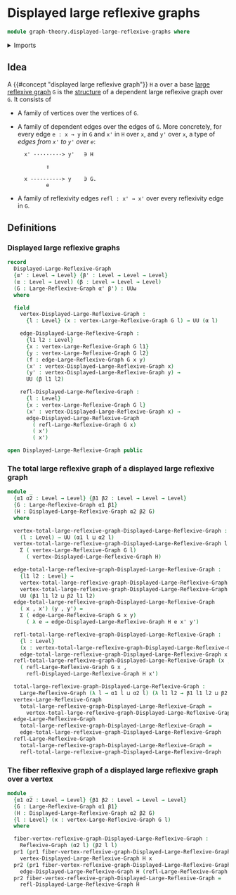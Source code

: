 # Displayed large reflexive graphs

```agda
module graph-theory.displayed-large-reflexive-graphs where
```

<details><summary>Imports</summary>

```agda
open import foundation.dependent-pair-types
open import foundation.universe-levels

open import graph-theory.large-reflexive-graphs
open import graph-theory.reflexive-graphs
```

</details>

## Idea

A {{#concept "displayed large reflexive graph"}} `H` a over a base
[large reflexive graph](graph-theory.large-reflexive-graphs.md) `G` is the
[structure](foundation.structure.md) of a dependent large reflexive graph over
`G`. It consists of

- A family of vertices over the vertices of `G`.
- A family of dependent edges over the edges of `G`. More concretely, for every
  edge `e : x → y` in `G` and `x'` in `H` over `x`, and `y'` over `x`, a type of
  _edges from `x'` to `y'` over `e`_:

  ```text
    x' ·········> y'   ∋ H

           ↧

    x ----------> y    ∋ G.
           e
  ```

- A family of reflexivity edges `refl : x' → x'` over every reflexivity edge in
  `G`.

## Definitions

### Displayed large reflexive graphs

```agda
record
  Displayed-Large-Reflexive-Graph
  {α' : Level → Level} {β' : Level → Level → Level}
  (α : Level → Level) (β : Level → Level → Level)
  (G : Large-Reflexive-Graph α' β') : UUω
  where

  field
    vertex-Displayed-Large-Reflexive-Graph :
      {l : Level} (x : vertex-Large-Reflexive-Graph G l) → UU (α l)

    edge-Displayed-Large-Reflexive-Graph :
      {l1 l2 : Level}
      {x : vertex-Large-Reflexive-Graph G l1}
      {y : vertex-Large-Reflexive-Graph G l2}
      (f : edge-Large-Reflexive-Graph G x y)
      (x' : vertex-Displayed-Large-Reflexive-Graph x)
      (y' : vertex-Displayed-Large-Reflexive-Graph y) →
      UU (β l1 l2)

    refl-Displayed-Large-Reflexive-Graph :
      {l : Level}
      {x : vertex-Large-Reflexive-Graph G l}
      (x' : vertex-Displayed-Large-Reflexive-Graph x) →
      edge-Displayed-Large-Reflexive-Graph
        ( refl-Large-Reflexive-Graph G x)
        ( x')
        ( x')

open Displayed-Large-Reflexive-Graph public
```

### The total large reflexive graph of a displayed large reflexive graph

```agda
module _
  {α1 α2 : Level → Level} {β1 β2 : Level → Level → Level}
  {G : Large-Reflexive-Graph α1 β1}
  (H : Displayed-Large-Reflexive-Graph α2 β2 G)
  where

  vertex-total-large-reflexive-graph-Displayed-Large-Reflexive-Graph :
    (l : Level) → UU (α1 l ⊔ α2 l)
  vertex-total-large-reflexive-graph-Displayed-Large-Reflexive-Graph l =
    Σ ( vertex-Large-Reflexive-Graph G l)
      ( vertex-Displayed-Large-Reflexive-Graph H)

  edge-total-large-reflexive-graph-Displayed-Large-Reflexive-Graph :
    {l1 l2 : Level} →
    vertex-total-large-reflexive-graph-Displayed-Large-Reflexive-Graph l1 →
    vertex-total-large-reflexive-graph-Displayed-Large-Reflexive-Graph l2 →
    UU (β1 l1 l2 ⊔ β2 l1 l2)
  edge-total-large-reflexive-graph-Displayed-Large-Reflexive-Graph
    ( x , x') (y , y') =
    Σ ( edge-Large-Reflexive-Graph G x y)
      ( λ e → edge-Displayed-Large-Reflexive-Graph H e x' y')

  refl-total-large-reflexive-graph-Displayed-Large-Reflexive-Graph :
    {l : Level}
    (x : vertex-total-large-reflexive-graph-Displayed-Large-Reflexive-Graph l) →
    edge-total-large-reflexive-graph-Displayed-Large-Reflexive-Graph x x
  refl-total-large-reflexive-graph-Displayed-Large-Reflexive-Graph (x , x') =
    ( refl-Large-Reflexive-Graph G x ,
      refl-Displayed-Large-Reflexive-Graph H x')

  total-large-reflexive-graph-Displayed-Large-Reflexive-Graph :
    Large-Reflexive-Graph (λ l → α1 l ⊔ α2 l) (λ l1 l2 → β1 l1 l2 ⊔ β2 l1 l2)
  vertex-Large-Reflexive-Graph
    total-large-reflexive-graph-Displayed-Large-Reflexive-Graph =
      vertex-total-large-reflexive-graph-Displayed-Large-Reflexive-Graph
  edge-Large-Reflexive-Graph
    total-large-reflexive-graph-Displayed-Large-Reflexive-Graph =
    edge-total-large-reflexive-graph-Displayed-Large-Reflexive-Graph
  refl-Large-Reflexive-Graph
    total-large-reflexive-graph-Displayed-Large-Reflexive-Graph =
    refl-total-large-reflexive-graph-Displayed-Large-Reflexive-Graph
```

### The fiber reflexive graph of a displayed large reflexive graph over a vertex

```agda
module _
  {α1 α2 : Level → Level} {β1 β2 : Level → Level → Level}
  {G : Large-Reflexive-Graph α1 β1}
  (H : Displayed-Large-Reflexive-Graph α2 β2 G)
  {l : Level} (x : vertex-Large-Reflexive-Graph G l)
  where

  fiber-vertex-reflexive-graph-Displayed-Large-Reflexive-Graph :
    Reflexive-Graph (α2 l) (β2 l l)
  pr1 (pr1 fiber-vertex-reflexive-graph-Displayed-Large-Reflexive-Graph) =
    vertex-Displayed-Large-Reflexive-Graph H x
  pr2 (pr1 fiber-vertex-reflexive-graph-Displayed-Large-Reflexive-Graph) =
    edge-Displayed-Large-Reflexive-Graph H (refl-Large-Reflexive-Graph G x)
  pr2 fiber-vertex-reflexive-graph-Displayed-Large-Reflexive-Graph =
    refl-Displayed-Large-Reflexive-Graph H
```
